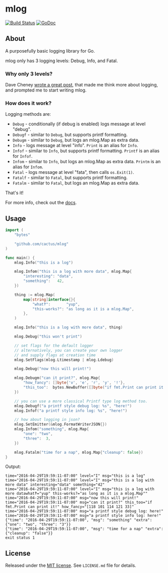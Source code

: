 mlog
====

[![Build Status](https://travis-ci.org/cactus/mlog.png?branch=master)](https://travis-ci.org/cactus/mlog)
[![GoDoc](https://godoc.org/github.com/cactus/mlog?status.png)](https://godoc.org/github.com/cactus/mlog)

## About

A purposefully basic logging library for Go.

mlog only has 3 logging levels: Debug, Info, and Fatal.

### Why only 3 levels?

Dave Cheney [wrote a great post][1], that made me think more about logging, and
prompted me to start writing mlog.

### How does it work?

Logging methods are:

*   `Debug` - conditionally (if debug is enabled) logs message at level
    "debug".
*   `Debugf` - similar to `Debug`, but supports printf formatting.
*   `Debugm` - similar to `Debug`, but logs an mlog.Map as extra data.
*   `Info` - logs message at level "info". `Print` is an alias for `Info`.
*   `Infof` - similar to `Info`, but supports printf formatting. `Printf` is an
    alias for `Infof`.
*   `Infom` - similar to `Info`, but logs an mlog.Map as extra data. `Printm`
    is an alias for `Infom`.
*   `Fatal` - logs message at level "fata", then calls `os.Exit(1)`.
*   `Fatalf` - similar to `Fatal`, but supports printf formatting.
*   `Fatalm` - similar to `Fatal`, but logs an mlog.Map as extra data.

That's it!

For more info, check out the [docs][3].

## Usage

``` go
import (
    "bytes"

    "github.com/cactus/mlog"
)

func main() {
    mlog.Info("this is a log")

    mlog.Infom("this is a log with more data", mlog.Map{
        "interesting": "data",
        "something":   42,
    })

    thing := mlog.Map(
        map[string]interface{}{
            "what‽":       "yup",
            "this-works?": "as long as it is a mlog.Map",
        },
    )

    mlog.Info("this is a log with more data", thing)

    mlog.Debug("this won't print")

    // set flags for the default logger
    // alternatively, you can create your own logger
    // and supply flags at creation time
    mlog.SetFlags(mlog.Ltimestamp | mlog.Ldebug)

    mlog.Debug("now this will print!")

    mlog.Debugm("can it print?", mlog.Map{
        "how_fancy": []byte{'v', 'e', 'r', 'y', '!'},
        "this_too":  bytes.NewBuffer([]byte("if fmt.Print can print it!")),
    })

    // you can use a more classical Printf type log method too.
    mlog.Debugf("a printf style debug log: %s", "here!")
    mlog.Infof("a printf style info log: %s", "here!")

    // how about logging in json?
    mlog.SetEmitter(&mlog.FormatWriterJSON{})
    mlog.Infom("something", mlog.Map{
        "one": "two",
        "three":  3,
    })

    mlog.Fatalm("time for a nap", mlog.Map{"cleanup": false})
}
```

Output:

```
time="2016-04-29T19:59:11-07:00" level="I" msg="this is a log"
time="2016-04-29T19:59:11-07:00" level="I" msg="this is a log with more data" interesting="data" something="42"
time="2016-04-29T19:59:11-07:00" level="I" msg="this is a log with more datawhat‽="yup" this-works?="as long as it is a mlog.Map""
time="2016-04-29T19:59:11-07:00" msg="now this will print!"
time="2016-04-29T19:59:11-07:00" msg="can it print?" this_too="if fmt.Print can print it!" how_fancy="[118 101 114 121 33]"
time="2016-04-29T19:59:11-07:00" msg="a printf style debug log: here!"
time="2016-04-29T19:59:11-07:00" msg="a printf style info log: here!"
{"time": "2016-04-29T19:59:11-07:00", "msg": "something" "extra": {"one": "two", "three": "3"}}
{"time": "2016-04-29T19:59:11-07:00", "msg": "time for a nap" "extra": {"cleanup": "false"}}
exit status 1
```

## License

Released under the [MIT license][2]. See `LICENSE.md` file for details.

[1]: http://dave.cheney.net/2015/11/05/lets-talk-about-logging
[2]: http://www.opensource.org/licenses/mit-license.php
[3]: https://godoc.org/github.com/cactus/mlog
